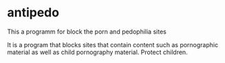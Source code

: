 # antipedo
This a programm for block the porn and pedophilia sites

It is a program that blocks sites that contain content such as pornographic material as well as child pornography material.
Protect children.
